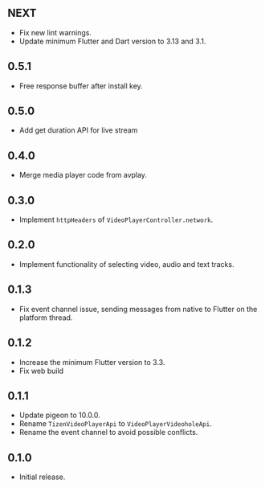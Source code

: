 ## NEXT

* Fix new lint warnings.
* Update minimum Flutter and Dart version to 3.13 and 3.1.

## 0.5.1

* Free response buffer after install key.

## 0.5.0

* Add get duration API for live stream

## 0.4.0

* Merge media player code from avplay.

## 0.3.0

* Implement `httpHeaders` of `VideoPlayerController.network`.

## 0.2.0

* Implement functionality of selecting video, audio and text tracks.

## 0.1.3

* Fix event channel issue, sending messages from native to Flutter on the platform thread.

## 0.1.2

* Increase the minimum Flutter version to 3.3.
* Fix web build

## 0.1.1

* Update pigeon to 10.0.0.
* Rename `TizenVideoPlayerApi` to `VideoPlayerVideoholeApi`.
* Rename the event channel to avoid possible conflicts.

## 0.1.0

* Initial release.
